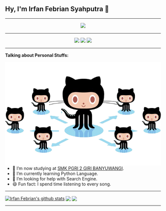 ## Hy, I'm Irfan Febrian Syahputra 👋

---
<p align="center">
<img src="https://media.giphy.com/media/Cmr1OMJ2FN0B2/source.gif" width="30%"><br>
</p>

---
<p align="center">
<a href="https://twitter.com/Irfanfebrians_"> <img src="https://raw.githubusercontent.com/anuraghazra/anuraghazra/master/assets/twitter.svg" width="21px" /></a>
<a href="https://www.instagram.com/irfannoreal"> <img src="https://img.shields.io/badge/-Instagram-c13584?style=flat&labelColor=c13584&logo=instagram&logoColor=white" /></a>
<a href="https://github.com/irfanfebrian13"> <img src="https://img.shields.io/badge/-Github-000?style=flat&logo=Github&logoColor=white" /></p></a>

---
<!-- Talking about you -->
**Talking about Personal Stuffs:**

<img widht="55%" align="right" alt="irfanfebrian13" src="docs/picture/github-graph.png" />

- 🏫 I’m now studying at [SMK PGRI 2 GIRI BANYUWANGI](https://www.schoolandcollegelistings.com/ID/Banyuwangi/172484076131254/SMK-PGRI-2-GIRI-Banyuwangi).
- 🌱 I’m currently learning Python Language.
- 🤔 I’m looking for help with Search Engine.
- 😄 Fun fact: I spend time listening to every song.
---
<!-- Your github readme stats
You can use this api: https://github.com/anuraghazra/github-readme-stats
-->

<a href="https://github.com/irfanfebrian13"> <img align="center" src="https://github-readme-stats.vercel.app/api?username=irfanfebrian13&show_icons=true&include_all_commits=true&theme=radical" alt="Irfan Febrian's github stats" /></a>
<a href="https://github.com/irfanfebrian13"> <img align="center" src="https://github-readme-stats.vercel.app/api/top-langs/?username=irfanfebrian13&layout=compact&theme=radical" /></a>
<a href="https://github.com/irfanfebrian13/ProjectIFS"> <img align="center" src="https://github-readme-stats.vercel.app/api/pin/?username=irfanfebrian13&repo=ProjectIFS&theme=radical" /></a>

---
